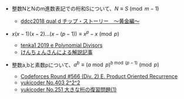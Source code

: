 <script>
     MathJax = {
         chtml: {
             matchFontHeight: false
         },
         tex: {
             inlineMath: [['$', '$']]
         }
     };
</script>

<script id="MathJax-script" async src="https://cdn.jsdelivr.net/npm/mathjax@3/es5/tex-chtml.js"></script>


- 整数NとNのm進数表記での桁和Sについて、$N \equiv S \pmod {m-1}$
  - [ddcc2018 qual d チップ・ストーリー　～黄金編～](https://atcoder.jp/contests/ddcc2019-qual/tasks/ddcc2018_qual_d)


- $x(x-1)(x-2) \ldots (x-(p-1)) \equiv x^p - x \pmod p$
  - [tenka1 2019 e Polynomial Divisors](https://atcoder.jp/contests/tenka1-2019/tasks/tenka1_2019_e)
  - [けんちょんさんによる解説記事](http://drken1215.hatenablog.com/entry/2019/04/21/004100)


- 整数a,bと素数pについて、$a^b \equiv (a \bmod p) ^ {b \bmod (p-1)} \pmod p$
  - [Codeforces Round #566 (Div. 2) E. Product Oriented Recurrence](https://codeforces.com/contest/1182/problem/E)
  - [yukicoder No.403 2^2^2](https://yukicoder.me/problems/no/403)
  - [yukicoder No.251 大きな桁の復習問題(1)](https://yukicoder.me/problems/no/251)


